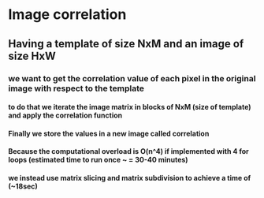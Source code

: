 # Image correlation
## Having a template of size NxM and an image of size HxW
### we want to get the correlation value of each pixel in the original image with respect to the template
#### to do that we iterate the image matrix in blocks of NxM (size of template) and apply the correlation function
#### Finally we store the values in a new image called correlation
#### Because the computational overload is O(n^4) if implemented with 4 for loops (estimated time to run once ~ =  30-40 minutes)
#### we instead use matrix slicing and matrix subdivision to achieve a time of (~18sec)